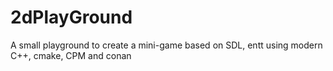 # 2dPlayGround

A small playground to create a mini-game based on SDL, entt using modern C++, cmake, CPM and conan
